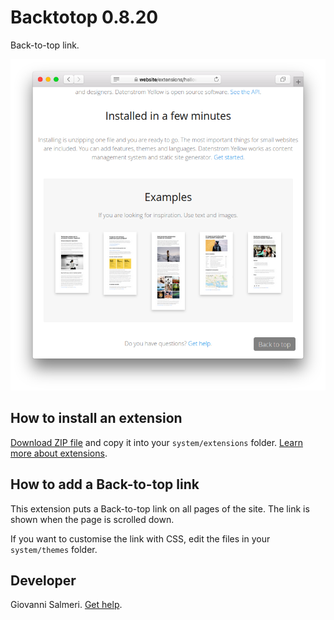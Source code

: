 Backtotop 0.8.20
=================
Back-to-top link.

<p align="center"><img src="backtotop-screenshot.png?raw=true" alt="Screenshot"></p>

## How to install an extension

[Download ZIP file](https://github.com/GiovanniSalmeri/yellow-backtotop/archive/main.zip) and copy it into your `system/extensions` folder. [Learn more about extensions](https://github.com/annaesvensson/yellow-update).

## How to add a Back-to-top link

This extension puts a Back-to-top link on all pages of the site. The link is shown when the page is scrolled down.

If you want to customise the link with CSS, edit the files in your `system/themes` folder.

## Developer

Giovanni Salmeri. [Get help](https://datenstrom.se/yellow/help/).
